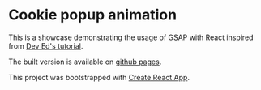 # Cookie popup animation

This is a showcase demonstrating the usage of GSAP with React inspired from [Dev Ed's tutorial](https://www.youtube.com/watch?v=r1iul4uRFuE).

The built version is available on [github pages](https://paoli-a.github.io/cookie-animation/).

This project was bootstrapped with [Create React App](https://github.com/facebook/create-react-app).
